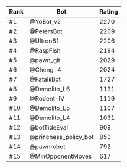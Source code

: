 Rank|Bot|Rating
---|---|---
#1|@YoBot_v2|2270
#2|@PetersBot|2209
#3|@Ultron81|2206
#4|@RaspFish|2194
#5|@pawn_git|2029
#6|@Cheng-4|2024
#7|@FataliiBot|1727
#8|@Demolito_L6|1131
#9|@Rodent-IV|1119
#10|@Demolito_L5|1107
#11|@Demolito_L4|1031
#12|@botTideEval|909
#13|@princhess_policy_bot|850
#14|@pawnrobot|792
#15|@MinOpponentMoves|617
